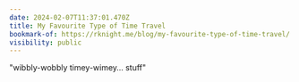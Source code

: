 ```yaml
---
date: 2024-02-07T11:37:01.470Z
title: My Favourite Type of Time Travel
bookmark-of: https://rknight.me/blog/my-favourite-type-of-time-travel/
visibility: public
---
```


"wibbly-wobbly timey-wimey… stuff"
